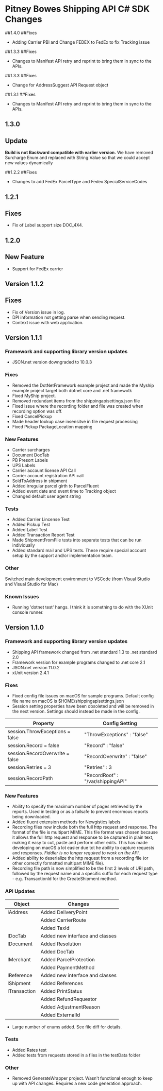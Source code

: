 # Pitney Bowes Shipping API C# SDK Changes
##1.4.0
##Fixes
* Adding Carrier PBI and Change FEDEX to FedEx to fix Tracking issue


##1.3.3
##Fixes
* Changes to Manifest API retry and reprint to bring them in sync to the APIs.

##1.3.3
##Fixes
* Change for AddressSuggest API Request object  

##1.3.1
##Fixes
* Changes to Manifest API retry and reprint to bring them in sync to the APIs.

## 1.3.0
## Update 
****Build is not Backward compatible with earlier version.**** 
We have removed Surcharge Enum and replaced with String Value so that we could accept new values dynamically 

##1.2.2
##Fixes
* Changes to add FedEx ParcelType and Fedex SpecialServiceCodes

## 1.2.1

## Fixes
* Fix of Label support size DOC_4X4.

## 1.2.0

## New Feature
* Support for FedEx carrier 


## Version 1.1.2

## Fixes
* Fix of Version issue in log.
* DPI information not getting parse when sending request.
* Context issue with web application.

## Version 1.1.1
### Framework and supporting library version updates
* JSON.net version downgraded to 10.0.3

### Fixes
* Removed the DotNetFramework example project and made the Myship example project target both dotnet core and .net framewotk
* Fixed MyShip project. 
* Removed redundant items from the shippingapisettings.json file
* Fixed issue where the recording folder and file was created when recording option was off.
* Fixed CancelPickup
* Made header lookup case insensitve in file request processing
* Fixed Pickup PackageLocation mapping

### New Features
* Carrier surcharges
* Document DocTab
* PB Presort Labels
* UPS Labels
* Carrier account license API Call
* Carrier account registration API call
* SoldToAddress in shipment
* Added irregular parcel girth to ParcelFluent
* Added event date and event time to Tracking object
* Changed default user agent string

### Tests
* Added Carrier Lincense Test
* Added Pickup Test
* Added Label Test
* Added Transaction Report Test
* Made ShipmentFromFile tests into separate tests that can be run individually
* Added standard mail and UPS tests. These require special account setup by the support and/or implementation team.

### Other
Switched main development environment to VSCode (from Visual Studio and Visual Studio for Mac)


### Known Issues
* Running 'dotnet test' hangs. I think it is something to do with the XUnit console runner.

## Version 1.1.0
### Framework and supporting library version updates
* Shipping API framework changed from .net standard 1.3 to .net standard 2.0
* Framework version for example programs changed to .net core 2.1
* JSON.net version 11.0.2
* xUnit version 2.4.1
### Fixes
* Fixed config file issues on macOS for sample programs. Default config file name on macOS is $HOME/shippingapisettings.json
* Session setting properties have been obsoleted and will be removed in the next version. Settings should instead be made in the config.

Property | Config Setting
---------|---------------
session.ThrowExceptions = false| "ThrowExceptions" : "false"
session.Record = false| "Record" : "false"
session.RecordOverwrite = false | "RecordOverwrite" : "false"
session.Retries = 3 | "Retries" : 3
session.RecordPath | "RecordRoot" : "/var/shippingAPI"

### New Features
* Ability to specify the maximum number of pages retrieved by the reports. Used in testing or as a failsafe to prevent enormous reports being downloaded.
* Added fluent extension methods for Newgistics labels
* Recording files now include both the full http request and response. The format of the file is multipart MIME. This file format was chosen because it allows the full http request and response to be captured in plain text, making it easy to cut, paste and perform other edits. This has made developing on macOS a lot easier due tot he ability to capture requests and responses. *Fiddler is no longer required to work on the API*.
* Added ability to deserialize the http request from a recording file (or other correctly formatted multipart MIME file).
* Recording file path is now simplified to be the first 2 levels of URI path, followed by the request name and a specific suffix for each request type - e.g. TransactionId for the CreateShipment method. 

### API Updates
Object      | Changes
------------|--------------------------------------------------
IAddress    | Added DeliveryPoint
<i></i>| Added CarrierRoute
 <i></i>| Added TaxId
 IDocTab| Added new interface and classes
 IDocument| Added Resolution
 <i></i>| Added DocTab
 IMerchant| Added ParcelProtection
 <i></i>| Added PaymentMethod
 IReference| Added new interface and classes
 IShipment | Added References
 ITransaction| Added PrintStatus
 <i></i>| Added RefundRequestor
 <i></i>| Added AdjustmentReason
 <i></i>| Added ExternalId
* Large number of enums added. See file diff for details.
### Tests
* Added Rates test
* Added tests from requests stored in a files in the testData folder
### Other
* Removed GenerateWrapper project. Wasn't functional enough to keep up with API changes. Requires a new code generation approach.
